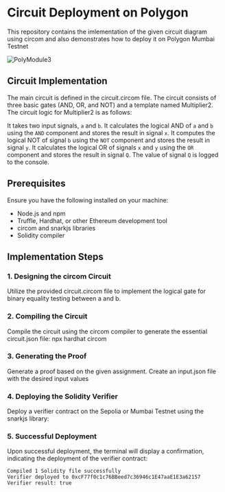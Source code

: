 # Circuit Deployment on Polygon
This repository contains the imlementation of the given circuit diagram using circom and also demonstrates 
how to deploy it on Polygon Mumbai Testnet


![PolyModule3](https://authoring.metacrafters.io/assets/cms/Assessment_b05f6ed658.png?updated_at=2023-02-24T00:00:37.278Z)

## Circuit Implementation

The main circuit is defined in the circuit.circom file. The circuit consists of three basic gates (AND, OR, and NOT) and a template named Multiplier2. The circuit logic for Multiplier2 is as follows:

It takes two input signals, `a` and `b`.
It calculates the logical AND of `a` and `b` using the `AND` component and stores the result in signal `x`.
It computes the logical NOT of signal `b` using the `NOT` component and stores the result in signal `y`.
It calculates the logical OR of signals `x` and `y` using the `OR` component and stores the result in signal `Q`.
The value of signal `Q` is logged to the console.

## Prerequisites

Ensure you have the following installed on your machine:
- Node.js and npm
- Truffle, Hardhat, or other Ethereum development tool
- circom and snarkjs libraries
- Solidity compiler

## Implementation Steps
### 1. Designing the circom Circuit
Utilize the provided circuit.circom file to implement the logical gate for binary equality testing between a and b.

### 2. Compiling the Circuit
Compile the circuit using the circom compiler to generate the essential circuit.json file:
npx hardhat circom

### 3. Generating the Proof
Generate a proof based on the given assignment. Create an input.json file with the desired input values

### 4. Deploying the Solidity Verifier
Deploy a verifier contract on the Sepolia or Mumbai Testnet using the snarkjs library:

### 5. Successful Deployment
Upon successful deployment, the terminal will display a confirmation, indicating the deployment of the verifier contract:
```
Compiled 1 Solidity file successfully
Verifier deployed to 0xcF77f0c1c76BBeed7c36946c1E47aaE1E3a62157
Verifier result: true
```
